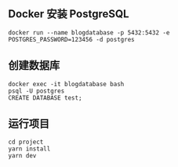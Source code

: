 ## Docker 安装 PostgreSQL
```shell
docker run --name blogdatabase -p 5432:5432 -e POSTGRES_PASSWORD=123456 -d postgres
```

## 创建数据库
```shell
docker exec -it blogdatabase bash
psql -U postgres
CREATE DATABASE test;
```

## 运行项目
```shell
cd project
yarn install
yarn dev
```
